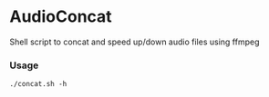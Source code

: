 # AudioConcat
Shell script to concat and speed up/down audio files using ffmpeg

### Usage
```./concat.sh -h``` 